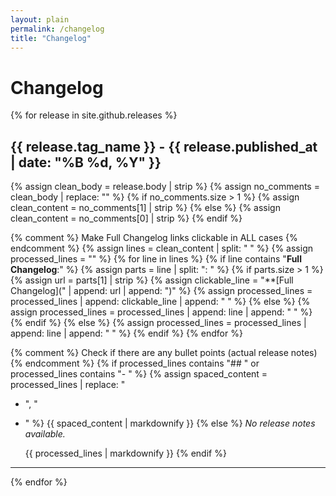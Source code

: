 ```yaml
---
layout: plain
permalink: /changelog
title: "Changelog"
---
```


# Changelog

{% for release in site.github.releases %}

## {{ release.tag_name }} - {{ release.published_at | date: "%B %d, %Y" }}

{% assign clean_body = release.body | strip %}
{% assign no_comments = clean_body | replace: "<!-- Release notes generated using configuration in .github/release.yml", "" %}
{% assign no_comments = no_comments | split: "-->" %}
{% if no_comments.size > 1 %}
  {% assign clean_content = no_comments[1] | strip %}
{% else %}
  {% assign clean_content = no_comments[0] | strip %}
{% endif %}

{% comment %} Make Full Changelog links clickable in ALL cases {% endcomment %}
{% assign lines = clean_content | split: "
" %}
{% assign processed_lines = "" %}
{% for line in lines %}
  {% if line contains "**Full Changelog**:" %}
    {% assign parts = line | split: ": " %}
    {% if parts.size > 1 %}
      {% assign url = parts[1] | strip %}
      {% assign clickable_line = "**[Full Changelog](" | append: url | append: ")" %}
      {% assign processed_lines = processed_lines | append: clickable_line | append: "
" %}
    {% else %}
      {% assign processed_lines = processed_lines | append: line | append: "
" %}
    {% endif %}
  {% else %}
    {% assign processed_lines = processed_lines | append: line | append: "
" %}
  {% endif %}
{% endfor %}

{% comment %} Check if there are any bullet points (actual release notes) {% endcomment %}
{% if processed_lines contains "## " or processed_lines contains "- " %}
  {% assign spaced_content = processed_lines | replace: "
- ", "

- " %}
  {{ spaced_content | markdownify }}
{% else %}
  *No release notes available.*
  
  {{ processed_lines | markdownify }}
{% endif %}

---
{% endfor %}